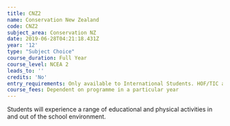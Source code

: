 ```yaml
---
title: CNZ2
name: Conservation New Zealand
code: CNZ2
subject_area: Conservation NZ
date: 2019-06-28T04:21:18.431Z
year: '12'
type: "Subject Choice"
course_duration: Full Year
course_level: NCEA 2
leads_to: ''
credits: 'No'
entry_requirements: Only available to International Students. HOF/TIC approval.
course_fees: Dependent on programme in a particular year
---
```

Students will experience a range of educational and physical activities in and out of the school environment.
